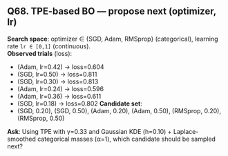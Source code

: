 ## Q68. TPE-based BO — propose next (optimizer, lr)
**Search space**: optimizer ∈ {SGD, Adam, RMSprop} (categorical), learning rate `lr ∈ [0,1]` (continuous).  
**Observed trials** (loss):
- (Adam, lr=0.42) → loss=0.604
- (SGD, lr=0.50) → loss=0.811
- (SGD, lr=0.30) → loss=0.813
- (Adam, lr=0.24) → loss=0.596
- (Adam, lr=0.36) → loss=0.611
- (SGD, lr=0.18) → loss=0.802
**Candidate set**:
- (SGD, 0.20), (SGD, 0.50), (Adam, 0.20), (Adam, 0.50), (RMSprop, 0.20), (RMSprop, 0.50)

**Ask**: Using TPE with γ=0.33 and Gaussian KDE (h=0.10) + Laplace-smoothed categorical masses (α=1), which candidate should be sampled next?